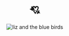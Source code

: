 <!-- <h2 align="center">
  Welcome to Sapondanai Sriwan's profile!
  <img
    src="https://media.giphy.com/media/hvRJCLFzcasrR4ia7z/giphy.webp"
    width="28"
  />
</h2>

<p align="center">
  <a href="#"
    ><img
      src="https://readme-typing-svg.herokuapp.com/?lines=Always%20learning%20new%20things&font=Fira%20Code&center=true&width=440&height=45&color=29F742&vCenter=true&size=22"
  /></a>
</p>

<div align="center" >
  <img style="border-radius:4px;" src="https://media.giphy.com/media/WtbD3xfDjZLqBR3U7s/giphy.webp" alt="liz and the blue birds">
</div> -->



<!--  ⠀⢀⡤⣄⡀⠀⠀⠀⠀⠀⠀⠀⠀⠀⠀⠀⠀
 ⢠⡏⠀⠀⠳⡄⠀⠀⠀⠀⠀⠀⠀⠀⠀   ⣀⣀⣀⠀⠀⠀
 ⢸⠃⠀⠀⠀⢿⠀⠀⠀⠀⠀⠀⠀⠀  ⣼⠃⠀⠘⢧⠀⠀
 ⢸⡆⠀⠀⠀⠸⡆⠀⠀ ⠀⠀⠀⠀  ⣸⠃⠀⠀⠀⠈⢧⠀
 ⠈⣇⠀⠀⠀   ⣧⠀ ⠀⠀⠀⠀  ⠀⡏⠀⢦⠀⠀⠀⠸⡆
 ⠀⢹⡀⠀⠀⠀⢸⠀   ⠀⠀⠀⠀  ⢸⠇⠀⠘⢧⡀⠀⣸⠃
 ⠀⠀⢳⠀⠀⠀⢸⡆   ⠀⠀⠀⠀  ⢸⠀  ⠀⣼⠙
 -->
 <div align="center">
  
# 💘
</div>
<div align="center">  
    <img src="https://github.com/sapondanaisriwan/sapondanaisriwan/assets/64634605/296b6e1b-aecc-49b9-a4d9-f5971fe4f0aa" alt="liz and the blue birds">
</div>

<!-- <img src="https://pbs.twimg.com/media/FziAwRFWYAMLJmO?format=jpg&name=large" alt="liz and the blue birds"> -->

<!--   <img src="https://user-images.githubusercontent.com/64634605/235774082-c536779d-f98b-4e00-85bc-d7364ace90bd.png" alt="liz and the blue birds"> -->
